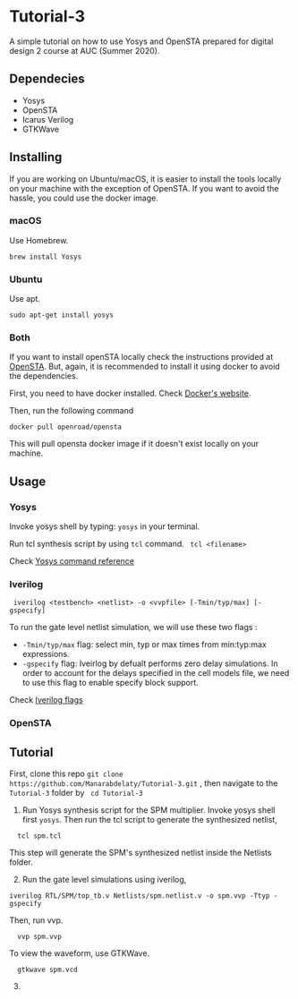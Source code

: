 # Tutorial-3 

A simple tutorial on how to use Yosys and OpenSTA prepared for digital design 2 course at AUC (Summer 2020). 

## Dependecies
- Yosys
- OpenSTA
- Icarus Verilog
- GTKWave

## Installing 

If you are working on Ubuntu/macOS, it is easier to install the tools locally on your machine with the exception of OpenSTA. If you want to avoid the hassle, you could use the docker image. 

### macOS

Use Homebrew. 

``
  brew install Yosys
``

### Ubuntu

Use apt. 

``
sudo apt-get install yosys
``

### Both

If you want to install openSTA locally check the instructions provided at [OpenSTA](https://github.com/The-OpenROAD-Project/OpenSTA). But, again, it is recommended to install it using docker to avoid the dependencies. 

First, you need to have docker installed. Check [Docker's website](https://docs.docker.com/get-docker/).

Then, run the following command

``
docker pull openroad/opensta
``

This will pull opensta docker image if it doesn't exist locally on your machine. 

## Usage

### Yosys

 Invoke yosys shell by typing: ``yosys`` in your terminal.
 
 Run tcl synthesis script by using `tcl` command. 
 `` 
    tcl <filename>
 ``
 
Check [Yosys command reference](http://www.clifford.at/yosys/documentation.html)

### Iverilog

`` iverilog <testbench> <netlist> -o <vvpfile> [-Tmin/typ/max] [-gspecify]``

To run the gate level netlist simulation, we will use these two flags :

- `-Tmin/typ/max` flag: select min, typ or max times from min:typ:max expressions.
- `-gspecify` flag: Iveirlog by defualt performs zero delay simulations. In order to account for the delays specified in the cell models file, we need to use this flag to enable specify block support. 

Check [Iverilog flags](https://linux.die.net/man/1/iverilog)

### OpenSTA


## Tutorial

First, clone this repo ``git clone https://github.com/Manarabdelaty/Tutorial-3.git`` , then navigate to the ``Tutorial-3`` folder by `` cd Tutorial-3``

1. Run Yosys synthesis script for the SPM multiplier. Invoke yosys shell first ``yosys``. Then run the tcl script to generate the synthesized netlist,
```
  tcl spm.tcl
```
This step will generate the SPM's synthesized netlist inside the Netlists folder. 

2. Run the gate level simulations using iverilog, 

```
iverilog RTL/SPM/top_tb.v Netlists/spm.netlist.v -o spm.vvp -Ttyp -gspecify
```

Then, run vvp.

```
  vvp spm.vvp
```

To view the waveform, use GTKWave. 
```
  gtkwave spm.vcd
```

3. 
